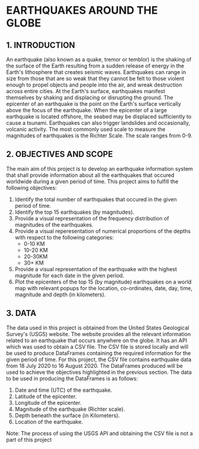# EARTHQUAKES AROUND THE GLOBE

## 1. INTRODUCTION

An earthquake (also known as a quake, tremor or temblor) is the shaking of the surface of the Earth resulting from a sudden release of energy in the Earth's lithosphere that creates seismic waves. Earthquakes can range in size from those that are so weak that they cannot be felt to those violent enough to propel objects and people into the air, and wreak destruction across entire cities. At the Earth's surface, earthquakes manifest themselves by shaking and displacing or disrupting the ground. The epicenter of an earthquake is the point on the Earth's surface vertically above the focus of the earthquake. When the epicenter of a large earthquake is located offshore, the seabed may be displaced sufficiently to cause a tsunami. Earthquakes can also trigger landslides and occasionally, volcanic activity. The most commonly used scale to measure the magnitudes of earthquakes is the Richter Scale. The scale ranges from 0-9.

## 2. OBJECTIVES AND SCOPE

The main aim of this project is to develop an earthquake information system that shall provide information about all the earthquakes that occured worldwide during a given period of time. This project aims to fulfill the following objectives:

1. Identify the total number of earthquakes that occured in the given period of time.
2. Identify the top 15 earthquakes (by magnitudes).
3. Provide a visual representation of the frequency distribution of magnitudes of the earthquakes.
4. Provide a visual reperesentation of numerical proportions of the depths with respect to the following categories:
    - 0-10 KM
    - 10-20 KM
    - 20-30KM
    - 30+ KM
5. Provide a visual representation of the earthquake with the highest magnitude for each date in the given period.
6. Plot the epicenters of the top 15 (by magnitude) earthquakes on a world map with relevant popups for the location, co-ordinates, date, day, time, magnitude and depth (in kilometers).

## 3. DATA

The data used in this project is obtained from the United States Geological Survey's (USGS) website. The website provides all the relevant information related to an earthquake that occurs anywhere on the globe. It has an API which was used to obtain a CSV file. The CSV file is stored locally and will be used to produce DataFrames containing the required information for the given period of time. For this project, the CSV file contains earthquake data from 18 July 2020 to 16 August 2020. The DataFrames produced will be used to achieve the objectives highlighted in the previous section. The data to be used in producing the DataFrames is as follows:

1. Date and time (UTC) of the earthquake.
2. Latitude of the epicenter.
3. Longitude of the epicenter.
4. Magnitude of the earthquake (Richter scale).
5. Depth beneath the surface (in Kilometers).
6. Location of the earthquake.

Note: The process of using the USGS API and obtaining the CSV file is not a part of this project